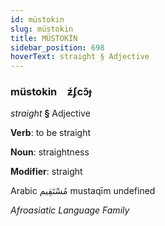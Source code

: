 ```yaml
---
id: müstokin
slug: müstokin
title: MÜSTOKİN
sidebar_position: 698
hoverText: straight § Adjective
---
```


### müstokin&emsp;<span kind="abugida">ƶ́ʄcɔ̃ɟ</span>

*straight* **§** Adjective

**Verb**: to be straight

**Noun**: straightness

**Modifier**: straight

Arabic مُسْتَقِيم mustaqīm undefined

*Afroasiatic Language Family*